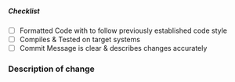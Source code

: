<!--
Thank you for your pull request. Please provide a description above and review
the requirements below.

Bug fixes and new features should include tests and possibly benchmarks.

Contributors guide: ./CONTRIBUTING.md
-->

##### Checklist
<!-- Remove items that do not apply. For completed items, change [ ] to [x]. -->

- [ ] Formatted Code with to follow previously established code style 
- [ ] Compiles & Tested on target systems 
- [ ] Commit Message is clear & describes changes accurately 

### Description of change
<!-- Please provide a description of the change here. -->

